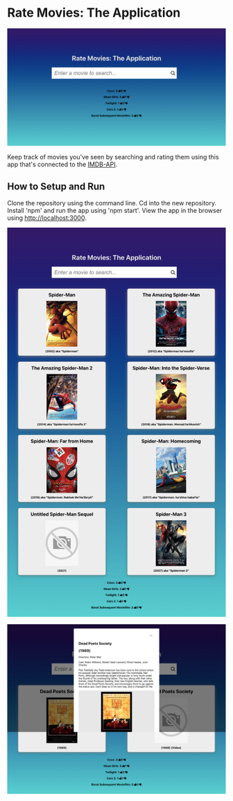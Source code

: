 # Rate Movies: The Application

![](src/images/index.png)

Keep track of movies you've seen by searching and rating them using this app that's connected to the [IMDB-API](https://imdb-api.com/api).

## How to Setup and Run

Clone the repository using the command line. Cd into the new repository. Install 'npm' and run the app using 'npm start'. View the app in the browser using [http://localhost:3000](http://localhost:3000).

![](src/images/search-results.png)

![](src/images/movie-details.png)
